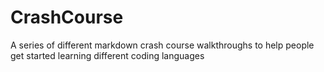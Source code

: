 # CrashCourse
A series of different markdown crash course walkthroughs to help people get started learning different coding languages
